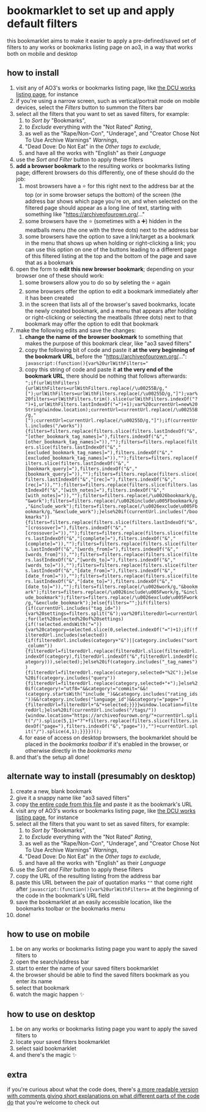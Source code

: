# bookmarklet to set up and apply default filters
this bookmarklet aims to make it easier to apply a pre-defined/saved set of filters to any works or bookmarks listing page on ao3, in a way that works both on mobile and desktop

## how to install
1. visit any of AO3's works or bookmarks listing page, like [the DCU works listing page](https://archiveofourown.org/tags/DCU/works), for instance
2. if you're using a narrow screen, such as vertical/portrait mode on mobile devices, select the _Filters_ button to summon the filters bar
3. select all the filters that you want to set as saved filters, for example:
    1. to _Sort by_ "Bookmarks",
    2. to _Exclude_ everything with the "Not Rated" _Rating_,
    3. as well as the "Rape/Non-Con", "Underage", and "Creator Chose Not To Use Archive Warnings" _Warnings_, 
    4. "Dead Dove: Do Not Eat" in the _Other tags to exclude_,
    5. and have all the works with "English" as their _Language_
4. use the _Sort and Filter_ button to apply these filters
5. **add a browser bookmark** to the resulting works or bookmarks listing page; different browsers do this differently, one of these should do the job:
    1. most browsers have a :star: for this right next to the address bar at the top (or in some browser setups the bottom) of the screen (the address bar shows which page you're on, and when selected on the filtered page should appear as a long line of text, starting with something like "https://archiveofourown.org/..."
    2. some browsers have the :star: (sometimes with a :heavy_plus_sign:) hidden in the meatballs menu (the one with the three dots) next to the address bar
    3. some browsers have the option to save a link/target as a bookmark in the menu that shows up when holding or right-clicking a link; you can use this option on one of the buttons leading to a different page of this filtered listing at the top and the bottom of the page and save that as a bookmark
6. open the form to **edit this new browser bookmark**; depending on your browser one of these should work:
    1. some browsers allow you to do so by seleting the :star: again
    2. some browsers offer the option to edit a bookmark immediately after it has been created
    3. in the screen that lists all of the browser's saved bookmarks, locate the newly created bookmark, and a menu that appears after holding or right-clicking or selecting the meatballs (three dots) next to that bookmark may offer the option to edit that bookmark
7. make the following edits and save the changes:
    1. **change the name of the browser bookmark** to something that makes the purpose of this bookmark clear, like "ao3 saved filters"
    2. copy the following bit of code and paste it **at the very beginning of the bookmark URL**, before the "https://archiveofourown.org/...": `javascript:(function(){var%20urlWithFilters="`
    3. copy this string of code and paste it **at the very end of the bookmark URL**, there should be nothing that follows afterwards: `";if(urlWithFilters){urlWithFilters=urlWithFilters.replace(/\u00255B/g,"[");urlWithFilters=urlWithFilters.replace(/\u00255D/g,"]");var%20filters=urlWithFilters.trim().slice(urlWithFilters.indexOf("?")+1,urlWithFilters.lastIndexOf("=")+1);var%20currentUrl=new%20String(window.location);currentUrl=currentUrl.replace(/\u00255B/g,"[");currentUrl=currentUrl.replace(/\u00255D/g,"]");if(currentUrl.includes("/works")){filters=filters.replace(filters.slice(filters.lastIndexOf("&","[other_bookmark_tag_names]="),filters.indexOf("&","[other_bookmark_tag_names]=")),"");filters=filters.replace(filters.slice(filters.lastIndexOf("&","[excluded_bookmark_tag_names]="),filters.indexOf("&","[excluded_bookmark_tag_names]=")),"");filters=filters.replace(filters.slice(filters.lastIndexOf("&","[bookmark_query]="),filters.indexOf("&","[bookmark_query]=")),"");filters=filters.replace(filters.slice(filters.lastIndexOf("&","[rec]="),filters.indexOf("&","[rec]=")),"");filters=filters.replace(filters.slice(filters.lastIndexOf("&","[with_notes]="),filters.indexOf("&","[with_notes]=")),"");filters=filters.replace(/\u0026bookmark/g,"&work");filters=filters.replace(/\u0026include\u005Fbookmark/g,"&include_work");filters=filters.replace(/\u0026exclude\u005Fbookmark/g,"&exclude_work");}else%20if(currentUrl.includes("/bookmarks")){filters=filters.replace(filters.slice(filters.lastIndexOf("&","[crossover]="),filters.indexOf("&","[crossover]=")),"");filters=filters.replace(filters.slice(filters.lastIndexOf("&","[complete]="),filters.indexOf("&","[complete]=")),"");filters=filters.replace(filters.slice(filters.lastIndexOf("&","[words_from]="),filters.indexOf("&","[words_from]")),"");filters=filters.replace(filters.slice(filters.lastIndexOf("&","[words_to]="),filters.indexOf("&","[words_to]=")),"");filters=filters.replace(filters.slice(filters.lastIndexOf("&","[date_from]="),filters.indexOf("&","[date_from]=")),"");filters=filters.replace(filters.slice(filters.lastIndexOf("&","[date_to]="),filters.indexOf("&","[date_to]=")),"");filters=filters.replace(/\u0026work/g,"&bookmark");filters=filters.replace(/\u0026include\u005Fwork/g,"&include_bookmark");filters=filters.replace(/\u0026exclude\u005Fwork/g,"&exclude_bookmark");}else{filters="";}if(filters){if(currentUrl.includes("tag_id=")){var%20settings=filters.split("&");var%20filteredUrl=currentUrl;for(let%20selected%20of%20settings){if(!selected.endsWith("=")){var%20category=selected.slice(0,selected.indexOf("=")+1);if(!filteredUrl.includes(selected)){if(filteredUrl.includes(category+"&")||category.includes("sort_column")){filteredUrl=filteredUrl.replace(filteredUrl.slice(filteredUrl.indexOf(category),filteredUrl.indexOf("&",filteredUrl.indexOf(category))),selected);}else%20if(category.includes("_tag_names")){filteredUrl=filteredUrl.replace(category,selected+"%2C");}else%20if(category.includes("query")){filteredUrl=filteredUrl.replace(category,selected+"+");}else%20if(category!="utf8="&&category!="commit="&&!(category.startsWith("include_")&&category.includes("rating_ids"))&&!category.includes("language_id")&&category!="page="){filteredUrl=filteredUrl+"&"+selected;}}}}window.location=filteredUrl;}else%20if(currentUrl.includes("/tags/")){window.location="https://archiveofourown.org/"+currentUrl.split("/").splice(5,1)+"?"+filters.replace(filters.slice(filters.indexOf("page="),filters.indexOf("&","page=")),"")+currentUrl.split("/").splice(4,1);}}}})();
`
    4. for ease of access on desktop browsers, the bookmarklet should be placed in the _bookmarks toolbar_ if it's enabled in the browser, or otherwise directly in the _bookmarks menu_
7. and that's the setup all done!

## alternate way to install (presumably on desktop)
1. create a new, blank bookmark
2. give it a snappy name like "ao3 saved filters"
3. copy [the entire code from this file](https://raw.githubusercontent.com/RhineCloud/ao3-bookmarklets/main/default-filters/ao3-saved-filters-blank.js) and paste it as the bookmark's URL
4. visit any of AO3's works or bookmarks listing page, like [the DCU works listing page](https://archiveofourown.org/tags/DCU/works), for instance
5. select all the filters that you want to set as saved filters, for example:
    1. to _Sort by_ "Bookmarks",
    2. to _Exclude_ everything with the "Not Rated" _Rating_,
    3. as well as the "Rape/Non-Con", "Underage", and "Creator Chose Not To Use Archive Warnings" _Warnings_, 
    4. "Dead Dove: Do Not Eat" in the _Other tags to exclude_,
    5. and have all the works with "English" as their _Language_
6. use the _Sort and Filter_ button to apply these filters
7. copy the URL of the resulting listing from the address bar
8. paste this URL between the pair of quotation marks `""` that come right after `javascript:(function(){var%20urlWithFilters=` at the beginning of the code in the bookmark's URL field
9. save the bookmarklet at an easily accessible location, like the bookmarks toolbar or the bookmarks menu
10. done!

## how to use on mobile
1. be on any works or bookmarks listing page you want to apply the saved filters to
2. open the search/address bar
3. start to enter the name of your saved filters bookmarklet
4. the browser should be able to find the saved filters bookmark as you enter its name
5. select that bookmark
6. watch the magic happen :sparkles:

## how to use on desktop
1. be on any works or bookmarks listing page you want to apply the saved filters to
2. locate your saved filters bookmarklet
3. select said bookmarklet
4. and there's the magic :sparkles:

## extra
if you're curious about what the code does, there's [a more readable version with comments giving short explanations on what different parts of the code do](https://github.com/RhineCloud/ao3-bookmarklets/blob/main/default-filters/ao3-saved-filters-readable.js) that you're welcome to check out
